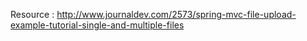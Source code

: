 Resource : http://www.journaldev.com/2573/spring-mvc-file-upload-example-tutorial-single-and-multiple-files